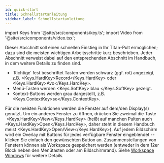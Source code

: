 ```yaml
---
id: quick-start
title: Schnellstartanleitung
sidebar_label: Schnellstartanleitung
---
```


import Keys from '@site/src/components/key.ts';
import Video from '@site/src/components/video.tsx';

Dieser Abschnitt soll einen schnellen Einstieg in Ihr Titan-Pult
ermöglichen; dazu sind die meisten wichtigen Arbeitsschritte kurz
beschrieben. Jeder Abschnitt verweist dabei auf den entsprechenden
Abschnitt im Handbuch, in dem weitere Details zu finden sind.

-   'Richtige' fest beschriftet Tasten werden schwarz (ggf. rot) angezeigt,
    z.B. <Keys.HardKey>Record</Keys.HardKey> oder <Keys.HardKey>Avo</Keys.HardKey>.
-   Menü-Tasten werden <Keys.SoftKey> blau </Keys.SoftKey> gezeigt. 
-   Kontext-Buttons werden grau dargestellt, z.B. <Keys.ContextKey>so</Keys.ContextKey>.


Für die meisten Funktionen werden die Fenster auf dem/den Display(s)
genutzt. Um ein anderes Fenster zu öffnen, drücken Sie zweimal die Taste
&nbsp;<Keys.HardKey>View</Keys.HardKey> (heißt auf manchen Pulten auch <Keys.HardKey>Open</Keys.HardKey>, daher steht in diesem
Handbuch meist <Keys.HardKey>Open/View</Keys.HardKey>). Auf jedem Bildschirm wird ein Overlay mit
Buttons für jedes verfügbare Fenster eingeblendet -- klicken Sie einfach
den gewünschten Button an. Zusammenstellungen von Fenstern können als
Workspace gespeichert werden (entweder in dem 12er Block neben den
Menütasten oder am Bildschirmrand). Siehe [Workspace Windows](./titan-basics/workspace-windows.md) für weitere Details.
